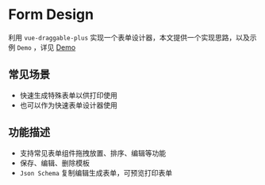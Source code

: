 # Form Design


利用 `vue-draggable-plus` 实现一个表单设计器，本文提供一个实现思路，以及示例 `Demo` ，详见 [Demo](https://gitee.com/lafen/vue-form-generator)


## 常见场景

- 快速生成特殊表单以供打印使用
- 也可以作为快速表单设计器使用


## 功能描述

- 支持常见表单组件拖拽放置、排序、编辑等功能
- 保存、编辑、删除模板
- `Json Schema` 复制编辑生成表单，可预览打印表单

